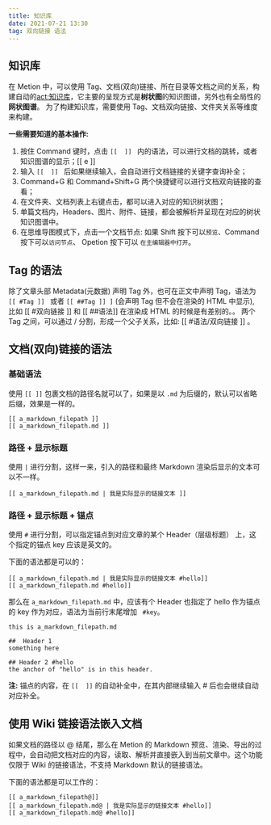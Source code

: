 ```yaml
---
title: 知识库
date: 2021-07-21 13:30
tag: 双向链接 语法
---
```

## 知识库
在 Metion 中，可以使用 Tag、文档(双向)链接、所在目录等文档之间的关系，构建自动的<act:知识库>，它主要的呈现方式是**树状图**的知识图谱，另外也有全局性的**网状图谱**。
为了构建知识库，需要使用 Tag、文档双向链接、文件夹关系等维度来构建。

**一些需要知道的基本操作:**
1. 按住 Command 键时，点击 `[[  ]] ` 内的语法，可以进行文档的跳转，或者知识图谱的显示；[[ e ]] 
2. 输入 `[[  ]] ` 后如果继续输入，会自动进行文档链接的关键字查询补全；
3. Command+G 和 Command+Shift+G 两个快捷键可以进行文档双向链接的查看；
4. 在文件夹、文档列表上右键点击，都可以进入对应的知识树状图；
5. 单篇文档内，Headers、图片、附件、链接，都会被解析并呈现在对应的树状知识图谱中。
6. 在思维导图模式下，点击一个文档节点: 如果 Shift 按下可以`预览`、Command 按下可以`访问节点`、 Opetion 按下可以 `在主编辑器中打开`。

## Tag 的语法
除了文章头部 Metadata(元数据) 声明 Tag 外，也可在正文中声明 Tag，语法为 `[[ #Tag ]] ` 或者 `[[ ##Tag ]] ]` (会声明 Tag 但不会在渲染的 HTML 中显示), 比如 [[ #双向链接 ]] 和 [[ ##语法]] 在渲染成 HTML 的时候是有差别的。。
两个 Tag 之间，可以通过 / 分割，形成一个父子关系，比如: [[ #语法/双向链接 ]] 。

## 文档(双向)链接的语法
### 基础语法
使用 `[[ ]]`  包裹文档的路径名就可以了，如果是以 `.md` 为后缀的，默认可以省略后缀，效果是一样的。
```
[[ a_markdown_filepath ]]
[[ a_markdown_filepath.md ]]
```

### 路径 + 显示标题
使用 ` | ` 进行分割，这样一来，引入的路径和最终 Markdown 渲染后显示的文本可以不一样。
```
[[ a_markdown_filepath.md | 我是实际显示的链接文本 ]]
```

### 路径 + 显示标题 + 锚点
使用 `#` 进行分割，可以指定锚点到对应文章的某个 Header（层级标题） 上，这个指定的锚点 key 应该是英文的。

下面的语法都是可以的：
```
[[ a_markdown_filepath.md | 我是实际显示的链接文本 #hello]]
[[ a_markdown_filepath.md #hello]]
```

那么在 `a_markdown_filepath.md` 中，应该有个 Header 也指定了 hello 作为锚点的 key 作为对应，语法为当前行末尾增加 ` #key`。
```
this is a_markdown_filepath.md

##  Header 1
something here

## Header 2 #hello
the anchor of "hello" is in this header.
```

**注:** 锚点的内容，在 `[[  ]]` 的自动补全中，在其内部继续输入 # 后也会继续自动对应补全。

## 使用 Wiki 链接语法嵌入文档
如果文档的路径以 @ 结尾，那么在 Metion 的 Markdown 预览、渲染、导出的过程中，会自动把文档对应的内容，读取、解析并直接嵌入到当前文章中。这个功能仅限于 Wiki 的链接语法，不支持 Markdown 默认的链接语法。

下面的语法都是可以工作的：
```
[[ a_markdown_filepath@]]
[[ a_markdown_filepath.md@ | 我是实际显示的链接文本 #hello]]
[[ a_markdown_filepath.md@ #hello]]
```
